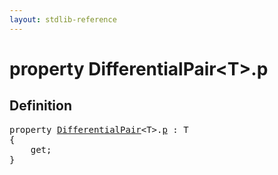 ```yaml
---
layout: stdlib-reference
---
```


# property DifferentialPair\<T\>\.p

## Definition

<pre>
<span class='code_keyword'>property</span> <a href="/stdlib-reference/types/DifferentialPair/index" class="code_type">DifferentialPair</a>&lt;T&gt;.<a href="/stdlib-reference/types/DifferentialPair/p">p</a> : T
{
    get;
}
</pre>

